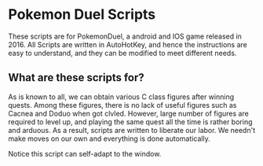 # Pokemon Duel Scripts
These scripts are for PokemonDuel, a android and IOS game released in 2016. 
All Scripts are written in AutoHotKey, and hence the instructions are easy to understand, 
and they can be modified to meet different needs. 

## What are these scripts for? 

As is known to all, we can obtain various C class figures after winning quests. 
Among these figures, there is no lack of useful figures such as Cacnea and Doduo when got clvled.
However, large number of figures are required to level up, 
and playing the same quest all the time is rather boring and arduous.
As a result, scripts are written to liberate our labor. 
We needn't make moves on our own and everything is done automatically.

Notice this script can self-adapt to the window.
